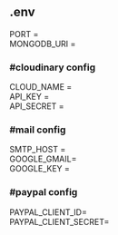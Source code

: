 ## .env

PORT =  
MONGODB_URI =  

### #cloudinary config
CLOUD_NAME =  
API_KEY =  
API_SECRET =  

### #mail config
SMTP_HOST =  
GOOGLE_GMAIL=  
GOOGLE_KEY =  

### #paypal config 
PAYPAL_CLIENT_ID=  
PAYPAL_CLIENT_SECRET=  
